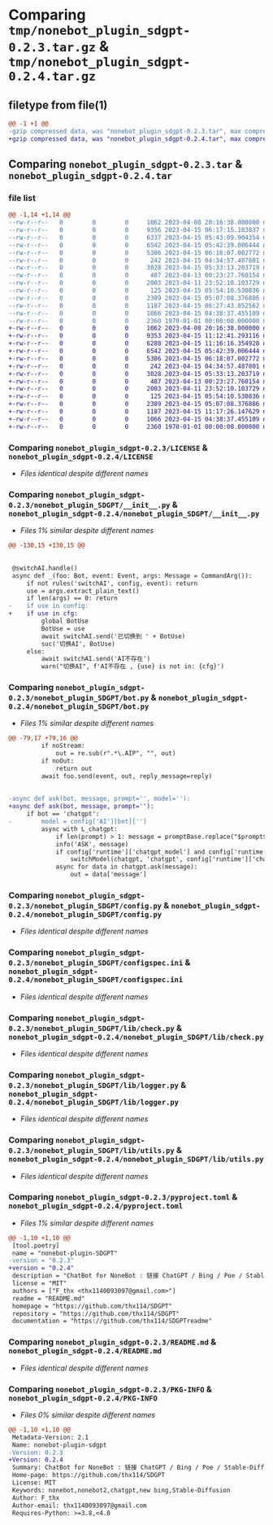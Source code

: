 # Comparing `tmp/nonebot_plugin_sdgpt-0.2.3.tar.gz` & `tmp/nonebot_plugin_sdgpt-0.2.4.tar.gz`

## filetype from file(1)

```diff
@@ -1 +1 @@
-gzip compressed data, was "nonebot_plugin_sdgpt-0.2.3.tar", max compression
+gzip compressed data, was "nonebot_plugin_sdgpt-0.2.4.tar", max compression
```

## Comparing `nonebot_plugin_sdgpt-0.2.3.tar` & `nonebot_plugin_sdgpt-0.2.4.tar`

### file list

```diff
@@ -1,14 +1,14 @@
--rw-r--r--   0        0        0     1062 2023-04-08 20:16:38.000000 nonebot_plugin_sdgpt-0.2.3/LICENSE
--rw-r--r--   0        0        0     9356 2023-04-15 06:17:15.183837 nonebot_plugin_sdgpt-0.2.3/nonebot_plugin_SDGPT/__init__.py
--rw-r--r--   0        0        0     6337 2023-04-15 05:43:09.904354 nonebot_plugin_sdgpt-0.2.3/nonebot_plugin_SDGPT/bot.py
--rw-r--r--   0        0        0     6542 2023-04-15 05:42:39.006444 nonebot_plugin_sdgpt-0.2.3/nonebot_plugin_SDGPT/config.py
--rw-r--r--   0        0        0     5386 2023-04-15 06:18:07.002772 nonebot_plugin_sdgpt-0.2.3/nonebot_plugin_SDGPT/configspec.ini
--rw-r--r--   0        0        0      242 2023-04-15 04:34:57.487801 nonebot_plugin_sdgpt-0.2.3/nonebot_plugin_SDGPT/lib/base.py
--rw-r--r--   0        0        0     3028 2023-04-15 05:33:13.203719 nonebot_plugin_sdgpt-0.2.3/nonebot_plugin_SDGPT/lib/check.py
--rw-r--r--   0        0        0      487 2023-04-13 00:23:27.760154 nonebot_plugin_sdgpt-0.2.3/nonebot_plugin_SDGPT/lib/cons.py
--rw-r--r--   0        0        0     2003 2023-04-11 23:52:10.103729 nonebot_plugin_sdgpt-0.2.3/nonebot_plugin_SDGPT/lib/logger.py
--rw-r--r--   0        0        0      125 2023-04-15 05:54:10.530836 nonebot_plugin_sdgpt-0.2.3/nonebot_plugin_SDGPT/lib/test.py
--rw-r--r--   0        0        0     2389 2023-04-15 05:07:08.376886 nonebot_plugin_sdgpt-0.2.3/nonebot_plugin_SDGPT/lib/utils.py
--rw-r--r--   0        0        0     1187 2023-04-15 06:27:43.052562 nonebot_plugin_sdgpt-0.2.3/pyproject.toml
--rw-r--r--   0        0        0     1066 2023-04-15 04:38:37.455109 nonebot_plugin_sdgpt-0.2.3/README.md
--rw-r--r--   0        0        0     2360 1970-01-01 00:00:00.000000 nonebot_plugin_sdgpt-0.2.3/PKG-INFO
+-rw-r--r--   0        0        0     1062 2023-04-08 20:16:38.000000 nonebot_plugin_sdgpt-0.2.4/LICENSE
+-rw-r--r--   0        0        0     9353 2023-04-15 11:12:41.293116 nonebot_plugin_sdgpt-0.2.4/nonebot_plugin_SDGPT/__init__.py
+-rw-r--r--   0        0        0     6288 2023-04-15 11:16:16.354928 nonebot_plugin_sdgpt-0.2.4/nonebot_plugin_SDGPT/bot.py
+-rw-r--r--   0        0        0     6542 2023-04-15 05:42:39.006444 nonebot_plugin_sdgpt-0.2.4/nonebot_plugin_SDGPT/config.py
+-rw-r--r--   0        0        0     5386 2023-04-15 06:18:07.002772 nonebot_plugin_sdgpt-0.2.4/nonebot_plugin_SDGPT/configspec.ini
+-rw-r--r--   0        0        0      242 2023-04-15 04:34:57.487801 nonebot_plugin_sdgpt-0.2.4/nonebot_plugin_SDGPT/lib/base.py
+-rw-r--r--   0        0        0     3028 2023-04-15 05:33:13.203719 nonebot_plugin_sdgpt-0.2.4/nonebot_plugin_SDGPT/lib/check.py
+-rw-r--r--   0        0        0      487 2023-04-13 00:23:27.760154 nonebot_plugin_sdgpt-0.2.4/nonebot_plugin_SDGPT/lib/cons.py
+-rw-r--r--   0        0        0     2003 2023-04-11 23:52:10.103729 nonebot_plugin_sdgpt-0.2.4/nonebot_plugin_SDGPT/lib/logger.py
+-rw-r--r--   0        0        0      125 2023-04-15 05:54:10.530836 nonebot_plugin_sdgpt-0.2.4/nonebot_plugin_SDGPT/lib/test.py
+-rw-r--r--   0        0        0     2389 2023-04-15 05:07:08.376886 nonebot_plugin_sdgpt-0.2.4/nonebot_plugin_SDGPT/lib/utils.py
+-rw-r--r--   0        0        0     1187 2023-04-15 11:17:26.147629 nonebot_plugin_sdgpt-0.2.4/pyproject.toml
+-rw-r--r--   0        0        0     1066 2023-04-15 04:38:37.455109 nonebot_plugin_sdgpt-0.2.4/README.md
+-rw-r--r--   0        0        0     2360 1970-01-01 00:00:00.000000 nonebot_plugin_sdgpt-0.2.4/PKG-INFO
```

### Comparing `nonebot_plugin_sdgpt-0.2.3/LICENSE` & `nonebot_plugin_sdgpt-0.2.4/LICENSE`

 * *Files identical despite different names*

### Comparing `nonebot_plugin_sdgpt-0.2.3/nonebot_plugin_SDGPT/__init__.py` & `nonebot_plugin_sdgpt-0.2.4/nonebot_plugin_SDGPT/__init__.py`

 * *Files 1% similar despite different names*

```diff
@@ -130,15 +130,15 @@
 
 
 @switchAI.handle()
 async def _(foo: Bot, event: Event, args: Message = CommandArg()):
     if not rules('switchAI', config, event): return
     use = args.extract_plain_text()
     if len(args) == 0: return
-    if use in config:
+    if use in cfg:
         global BotUse
         BotUse = use
         await switchAI.send('已切换到 ' + BotUse)
         suc('切换AI', BotUse)
     else:
         await switchAI.send('AI不存在')
         warn("切换AI", f'AI不存在 , {use} is not in: {cfg}')
```

### Comparing `nonebot_plugin_sdgpt-0.2.3/nonebot_plugin_SDGPT/bot.py` & `nonebot_plugin_sdgpt-0.2.4/nonebot_plugin_SDGPT/bot.py`

 * *Files 1% similar despite different names*

```diff
@@ -79,17 +79,16 @@
         if noStream:
             out = re.sub(r".*\.AIP", "", out)
         if noOut:
             return out
         await foo.send(event, out, reply_message=reply)
 
 
-async def ask(bot, message, prompt='', model=''):
+async def ask(bot, message, prompt=''):
     if bot == 'chatgpt':
-        model = config['AI'][bot]['']
         async with L_chatgpt:
             if len(prompt) > 1: message = promptBase.replace("$prompt$", prompt) + message
             info('ASK', message)
             if config['runtime']['chatgpt_model'] and config['runtime']['chatgpt_model'] != '':
                 switchModel(chatgpt, 'chatgpt', config['runtime']['chatgpt_model'])
             async for data in chatgpt.ask(message):
                 out = data['message']
```

### Comparing `nonebot_plugin_sdgpt-0.2.3/nonebot_plugin_SDGPT/config.py` & `nonebot_plugin_sdgpt-0.2.4/nonebot_plugin_SDGPT/config.py`

 * *Files identical despite different names*

### Comparing `nonebot_plugin_sdgpt-0.2.3/nonebot_plugin_SDGPT/configspec.ini` & `nonebot_plugin_sdgpt-0.2.4/nonebot_plugin_SDGPT/configspec.ini`

 * *Files identical despite different names*

### Comparing `nonebot_plugin_sdgpt-0.2.3/nonebot_plugin_SDGPT/lib/check.py` & `nonebot_plugin_sdgpt-0.2.4/nonebot_plugin_SDGPT/lib/check.py`

 * *Files identical despite different names*

### Comparing `nonebot_plugin_sdgpt-0.2.3/nonebot_plugin_SDGPT/lib/logger.py` & `nonebot_plugin_sdgpt-0.2.4/nonebot_plugin_SDGPT/lib/logger.py`

 * *Files identical despite different names*

### Comparing `nonebot_plugin_sdgpt-0.2.3/nonebot_plugin_SDGPT/lib/utils.py` & `nonebot_plugin_sdgpt-0.2.4/nonebot_plugin_SDGPT/lib/utils.py`

 * *Files identical despite different names*

### Comparing `nonebot_plugin_sdgpt-0.2.3/pyproject.toml` & `nonebot_plugin_sdgpt-0.2.4/pyproject.toml`

 * *Files 1% similar despite different names*

```diff
@@ -1,10 +1,10 @@
 [tool.poetry]
 name = "nonebot-plugin-SDGPT"
-version = "0.2.3"
+version = "0.2.4"
 description = "ChatBot for NoneBot : 链接 ChatGPT / Bing / Poe / Stable-Diffusion : ChatGPT Bing poe聊天, gpt解析自然语言转Stable-Diffusion生成图像"
 license = "MIT"
 authors = ["F_thx <thx1140093097@gmail.com>"]
 readme = "README.md"
 homepage = "https://github.com/thx114/SDGPT"
 repository = "https://github.com/thx114/SDGPT"
 documentation = "https://github.com/thx114/SDGPTreadme"
```

### Comparing `nonebot_plugin_sdgpt-0.2.3/README.md` & `nonebot_plugin_sdgpt-0.2.4/README.md`

 * *Files identical despite different names*

### Comparing `nonebot_plugin_sdgpt-0.2.3/PKG-INFO` & `nonebot_plugin_sdgpt-0.2.4/PKG-INFO`

 * *Files 0% similar despite different names*

```diff
@@ -1,10 +1,10 @@
 Metadata-Version: 2.1
 Name: nonebot-plugin-sdgpt
-Version: 0.2.3
+Version: 0.2.4
 Summary: ChatBot for NoneBot : 链接 ChatGPT / Bing / Poe / Stable-Diffusion : ChatGPT Bing poe聊天, gpt解析自然语言转Stable-Diffusion生成图像
 Home-page: https://github.com/thx114/SDGPT
 License: MIT
 Keywords: nonebot,nonebot2,chatgpt,new bing,Stable-Diffusion
 Author: F_thx
 Author-email: thx1140093097@gmail.com
 Requires-Python: >=3.8,<4.0
```

